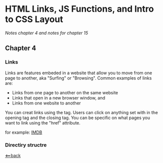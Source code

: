 # HTML Links, JS Functions, and Intro to CSS Layout

*Notes chapter 4 and notes for chapter 15*

## Chapter 4

### Links

Links are features embeded in a website that allow you to move from one page to another, aka "Surfing" or "Browsing".
Common examples of links are:
- Links from one page to another on the same website
- Links that open in a new browser window, and
- Links from one website to another

You can creat links using the <a> tag. Users can click on anything set with in the opening <a> tag and the closing </a> tag. You can
be specific on what pages you want to link using the "href" attribute.
  
for example: <a href="http://imdb.com">IMDB</a>

### Directiry structre


[<==back](README.md)
